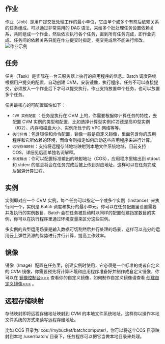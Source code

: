 
## 作业
作业（Job）是用户提交批处理工作的最小单位，它由单个或多个有前后依赖关系的任务组成。可以通过非常易用的 DAG 语法，来给多个批处理任务设置依赖关系，共同组成一个作业，然后依次执行各个任务，直到所有任务完成，即作业完成。任务间的依赖关系只能在作业提交时指定，提交完成后不能进行修改。
![作业示例](https://mc.qcloudimg.com/static/img/cd1eff1cdfb7104c11a1b64473c325fa/image.png)
## 任务
任务（Task）是实际在一台云服务器上执行的应用程序的信息。Batch 调度系统根据用户提交的配置，自动创建 CVM，安装镜像，执行程序。任务不可以直接提交，必须放入一个作业后下才可以提交执行，作业支持放置单个任务，也可以放置多个任务。

任务最核心的可配置属性如下：
* ``CVM 实例配置`` ：任务是执行在 CVM 上的，你需要根据你计算任务的特性，去配置 CVM 实例的类型和配置，比如选择计算型实例(C2)还是高IO型实例（IO2）、内存和磁盘大小、实例所处于的 VPC 网络等等。
* ``执行环境``：包含镜像和命令配置，镜像一般是自定义镜像，里面包含你的应用程序和它所依赖的环境，而命令则指定如何启动这些应用程序来进行计算。
* ``远程存储映射``：支持将远程存储地址映射到本地文件系统地址，目前支持 COS，详细见后面单独名词解释。
* ``标准输出``：你可以配置标准输出的映射地址（COS），应用程序里输出到 stdout 和 stderr 的信息将会在任务完成后被上传到对应地址，这样可以在任务完成后回溯计算过程。

## 实例
实例即对应一个 CVM 实例，每个任务可以指定一个或多个实例（Instance）来执行同一个，实例是 Batch 调度和执行的最小单元。你可以在任务配置里设置需要并发执行的实例数目，Batch 会在任务被启动时以同样的配置创建指定数目的实例，你可以在执行程序里通过环境变量来区分这些实例。

多实例的典型运用场景是输入数据可切割然后并行处理的场景，这样可以充分的运用云上弹性资源的优势进行并行计算，提高工作效率。
## 镜像
镜像（Image）配置在任务里，创建实例时使用，它必须是一个标准的或者自定义的 CVM 镜像，你需要预先将计算环境和应用程序准备好并制作成自定义镜像，你可以在 [镜像控制台>>>](https://console.cloud.tencent.com/cvm/image?rid=1&imageType=1) 查看你的自定义镜像，如何制作自定义镜像请查看 [创建自定义镜像>>>](https://cloud.tencent.com/document/product/213/4942) 。
## 远程存储映射
存储映射即将远程存储地址映射到 CVM 的本地文件系统地址，这样你以操作本地文件系统的方式来读写远程存储地址。

比如 COS 目录为: cos://mybucket/batchcomputer/，你可以将这个COS 目录映射到本地 /user/batch/ 目录下，任务程序可以把它当做本地目录来处理。
